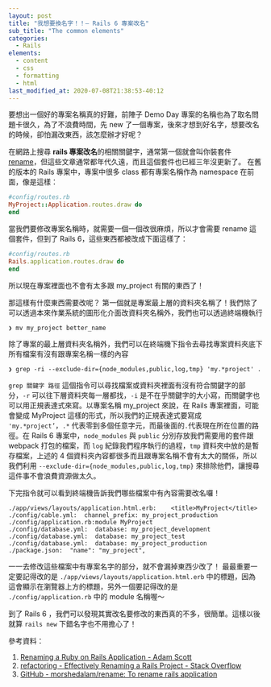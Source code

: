 ```yaml
---
layout: post
title: "我想要換名字！！— Rails 6 專案改名"
sub_title: "The common elements"
categories:
  - Rails
elements:
  - content
  - css
  - formatting
  - html
last_modified_at: 2020-07-08T21:38:53-40:12
---
```


要想出一個好的專案名稱真的好難，前陣子 Demo Day 專案的名稱也為了取名問題卡很久，為了不浪費時間，先 new 了一個專案，後來才想到好名字，想要改名的時候，卻怕漏改東西，該怎麼辦才好呢？

在網路上搜尋 **rails 專案改名**的相關關鍵字，通常第一個就會叫你裝套件 [rename](https://github.com/morshedalam/rename)，但這些文章通常都年代久遠，而且這個套件也已經三年沒更新了。
在舊的版本的 Rails 專案中，專案中很多 class 都有專案名稱作為 namespace 在前面，像是這樣：
```ruby
#config/routes.rb
MyProject::Application.routes.draw do
end
```
當我們要修改專案名稱時，就需要一個一個改很麻煩，所以才會需要 rename 這個套件，但到了 Rails 6，這些東西都被改成下面這樣了：
```ruby
#config/routes.rb
Rails.application.routes.draw do
end
```
所以現在專案裡面也不會有太多跟 my_project 有關的東西了！

那這樣有什麼東西需要改呢？
第一個就是專案最上層的資料夾名稱了！我們除了可以透過本來作業系統的圖形化介面改資料夾名稱外，我們也可以透過終端機執行
```shell
❯ mv my_project better_name
```

除了專案的最上層資料夾名稱外，我們可以在終端機下指令去尋找專案資料夾底下所有檔案有沒有跟專案名稱一樣的內容
```shell
❯ grep -ri --exclude-dir={node_modules,public,log,tmp} 'my.*project' .
```
`grep 關鍵字 路徑` 這個指令可以尋找檔案或資料夾裡面有沒有符合關鍵字的部分，`-r` 可以往下層資料夾每一層都找，`-i` 是不在乎關鍵字的大小寫，而關鍵字也可以用正規表達式來寫。以專案名稱 my_project 來說，在 Rails 專案裡面，可能會變成 MyProject 這樣的形式，所以我們的正規表達式要寫成 `'my.*project’`，`.*` 代表零到多個任意字元，而最後面的`.`代表現在所在位置的路徑。在 Rails 6 專案中，`node_modules` 與 `public` 分別存放我們需要用的套件跟 webpack 打包的檔案，而 `log` 紀錄我們程序執行的過程，`tmp` 資料夾中放的是暫存檔案，上述的 4 個資料夾內容都很多而且跟專案名稱不會有太大的關係，所以我們利用 `--exclude-dir={node_modules,public,log,tmp}` 來排除他們，讓搜尋這件事不會浪費資源做太久。

下完指令就可以看到終端機告訴我們哪些檔案中有內容需要改名囉！
```shell
./app/views/layouts/application.html.erb:    <title>MyProject</title>
./config/cable.yml:  channel_prefix: my_project_production
./config/application.rb:module MyProject
./config/database.yml:  database: my_project_development
./config/database.yml:  database: my_project_test
./config/database.yml:  database: my_project_production
./package.json:  "name": "my_project",
```

一一去修改這些檔案中有專案名字的部分，就不會漏掉東西少改了！
最最重要一定要記得改的是 `./app/views/layouts/application.html.erb` 中的標題，因為這會顯示在瀏覽器上方的標題，另外一個要記得改的是 `./config/application.rb` 中的 module 名稱喔～

到了 Rails 6 ，我們可以發現其實改名要修改的東西真的不多，很簡單。這樣以後就算 `rails new` 下錯名字也不用擔心了！




參考資料：
1. [Renaming a Ruby on Rails Application - Adam Scott](http://www.adamscott.io/blog/2014/01/21/renaming-a-ruby-on-rails-application/)
2. [refactoring - Effectively Renaming a Rails Project - Stack Overflow](https://stackoverflow.com/questions/15591791/effectively-renaming-a-rails-project)
3. [GitHub - morshedalam/rename: To rename rails application](https://github.com/morshedalam/rename)
